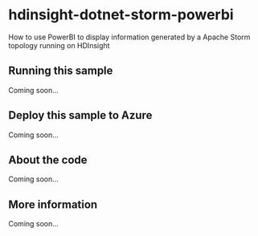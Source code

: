 # hdinsight-dotnet-storm-powerbi
How to use PowerBI to display information generated by a Apache Storm topology running on HDInsight
## Running this sample
Coming soon...
## Deploy this sample to Azure
Coming soon...
## About the code
Coming soon...
## More information
Coming soon...